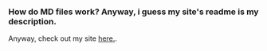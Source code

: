 ### How do MD files work? Anyway, i guess my site's readme is my description.

Anyway, check out my site [here.](/asmarly/home.html).
